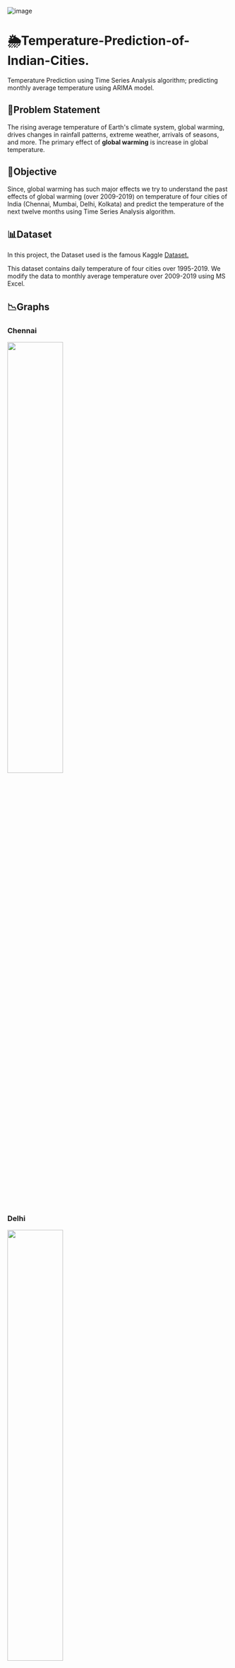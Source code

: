 ![image](https://user-images.githubusercontent.com/88399910/142641993-a5ef6237-0fbe-449b-9c6d-cf69f47618fe.PNG)
# 🌦️Temperature-Prediction-of-Indian-Cities.
Temperature Prediction using Time Series Analysis algorithm; predicting monthly average temperature using ARIMA model.

## 💭Problem Statement 
The rising average temperature of Earth's climate system, global warming, drives changes in rainfall patterns, extreme weather, arrivals of seasons, and more. 
The primary effect of **global warming** is increase in global temperature.

## 🎯Objective
Since, global warming has such major effects we try to understand the past effects of global warming (over 2009-2019) on temperature of four cities of India (Chennai, Mumbai, Delhi, Kolkata) and predict the temperature of the next twelve months using Time Series Analysis algorithm.

## 📊Dataset
In this project, the Dataset used is the famous Kaggle [Dataset.](https://www.kaggle.com/riturajsaha/temperature-of-different-cities-of-india)

This dataset contains daily temperature of four cities over 1995-2019. We modify the data to monthly average temperature over 2009-2019 using MS Excel.

## 📉Graphs
### Chennai
<img src="https://user-images.githubusercontent.com/72320197/142647144-e2b3ec79-782f-466d-ae4f-fd2451356e2c.png" width=50% height=50%> 

### Delhi
<img src="https://user-images.githubusercontent.com/72320197/142647170-4f7fadea-f88a-4048-b26e-af588c3892d3.png" width=50% height=50%>

### Mumbai
<img src="https://user-images.githubusercontent.com/72320197/142647195-11ca81e0-2cd2-49de-b0a6-a7c2638a1697.png" width=50% height=50%>

### Kolkata
<img src="https://user-images.githubusercontent.com/72320197/142647227-b3d8efc5-c4f1-4d3c-b0da-761f7754add7.png" width=50% height=50%>

## 🗂️Pipeline of the Project
- [X] Visualisation of data
- [X] Data Preprocessing
- [X] Establish the appropriate model
- [X] Identify the optimal order
- [X] Train the model
- [X] Test the model
- [X] Make predictions

![vo vali image](https://user-images.githubusercontent.com/72320197/142648678-d793e07a-a1e8-4f37-a5e5-254aa53b280c.jpeg)


## 💥Model Used
We've used ARIMA-AutoRegressive Integrated Moving Average model.
It is a forecasting algorithm based on the idea that the information in the past values of the time series can alone be used to predict the future values.
It is a class of models that ‘explains’ a given time series based on its own past values, that is, its own lags and the lagged forecast errors, so that equation can be used to forecast future values.
It is characterised by three terms: p,q,d where, p is the order of AR term, q is the order of MA term and d is the order of I term.

## 👩‍💻Architecture Diagram

![image](https://user-images.githubusercontent.com/72320197/135296708-e030d006-65a6-443d-81df-3a579c85ec32.png)

## 🚩Output
We aim to predict the temperature of the four cities for the next twelve months accurately.

## 💡Cheatsheets
📉[Matplotlib ,](https://www.datacamp.com/community/blog/python-matplotlib-cheat-sheet)
🐼[Pandas ,](https://www.datacamp.com/community/blog/python-pandas-cheat-sheet)
📆[Time Series .](https://math.bju.edu/media/bju-math-division/bju-math-department/math-courses/ma-415/time-series_both.pdf)


## ✍️References
[Delhi Temperature Prediction using Time Series Analysis](https://github.com/KlrShaK/Delhi-Temperature-Prediction-Time-Series-data)

[Time Series Analysis](https://github.com/ParthPathak27/Time-Series-Analysis-and-Forecasting)

[Time Series Analysis with ARIMA](https://github.com/gmonaci/ARIMA)

## 🤝Contributors
- RA1911026010077 - Rongala Manasa
- RA1911026010102 - Aishwarya Jayaraman
- RA1911026010114 - Amulya Ojha
